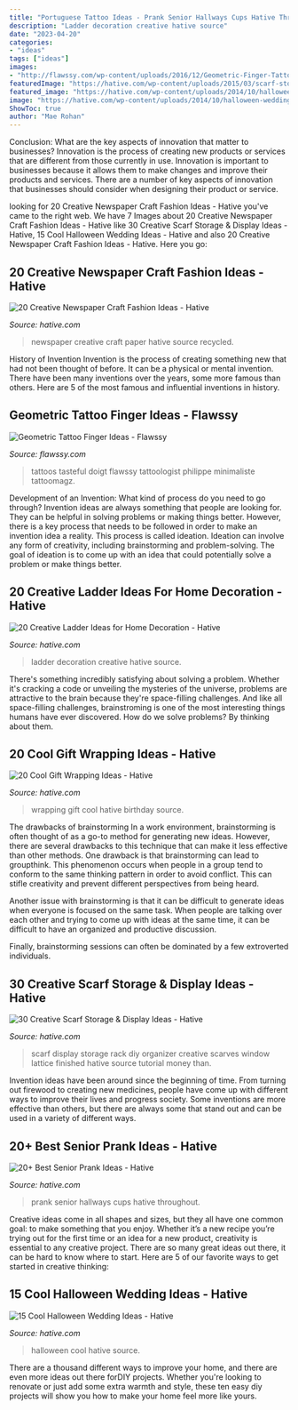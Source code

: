```yaml
---
title: "Portuguese Tattoo Ideas - Prank Senior Hallways Cups Hative Throughout"
description: "Ladder decoration creative hative source"
date: "2023-04-20"
categories:
- "ideas"
tags: ["ideas"]
images:
- "http://flawssy.com/wp-content/uploads/2016/12/Geometric-Finger-Tattoo.jpg"
featuredImage: "https://hative.com/wp-content/uploads/2015/03/scarf-storage-ideas/3-creative-scarf-storage-and-display-ideas.jpg"
featured_image: "https://hative.com/wp-content/uploads/2014/10/halloween-wedding-ideas/5-cool-halloween-wedding-ideas.jpg"
image: "https://hative.com/wp-content/uploads/2014/10/halloween-wedding-ideas/5-cool-halloween-wedding-ideas.jpg"
ShowToc: true
author: "Mae Rohan"
---
```



Conclusion: What are the key aspects of innovation that matter to businesses?
Innovation is the process of creating new products or services that are different from those currently in use. Innovation is important to businesses because it allows them to make changes and improve their products and services. There are a number of key aspects of innovation that businesses should consider when designing their product or service.

	

		
looking for 20 Creative Newspaper Craft Fashion Ideas - Hative you've came to the right web. We have 7 Images about 20 Creative Newspaper Craft Fashion Ideas - Hative like 30 Creative Scarf Storage &amp; Display Ideas - Hative, 15 Cool Halloween Wedding Ideas - Hative and also 20 Creative Newspaper Craft Fashion Ideas - Hative. Here you go:
		
    
## 20 Creative Newspaper Craft Fashion Ideas - Hative

<img loading=lazy src="https://hative.com/wp-content/uploads/2014/10/newspaper-craft-fashion-ideas/14-creative-newspaper-craft-fashion-ideas.jpg" onerror="this.onerror=null;this.src='https://tse4.mm.bing.net/th?id=OIP.LGUML7UIRXT0iilHjTsgxQHaLH&amp;pid=15.1';" alt="20 Creative Newspaper Craft Fashion Ideas - Hative">

_Source: hative.com_

>newspaper creative craft paper hative source recycled. 

	

History of Invention
Invention is the process of creating something new that had not been thought of before. It can be a physical or mental invention. There have been many inventions over the years, some more famous than others. Here are 5 of the most famous and influential inventions in history.

    
## Geometric Tattoo Finger Ideas - Flawssy

<img loading=lazy src="http://flawssy.com/wp-content/uploads/2016/12/Geometric-Finger-Tattoo.jpg" onerror="this.onerror=null;this.src='https://tse3.mm.bing.net/th?id=OIP.4sGsItA1BLDs9Of2lPiGewHaLF&amp;pid=15.1';" alt="Geometric Tattoo Finger Ideas - Flawssy">

_Source: flawssy.com_

>tattoos tasteful doigt flawssy tattoologist philippe minimaliste tattoomagz. 

	

Development of an Invention: What kind of process do you need to go through?
Invention ideas are always something that people are looking for. They can be helpful in solving problems or making things better. However, there is a key process that needs to be followed in order to make an invention idea a reality. This process is called ideation. Ideation can involve any form of creativity, including brainstorming and problem-solving. The goal of ideation is to come up with an idea that could potentially solve a problem or make things better.

    
## 20 Creative Ladder Ideas For Home Decoration - Hative

<img loading=lazy src="https://hative.com/wp-content/uploads/2014/06/ladder-decor-ideas/4-ladder-decor-ideas.jpg" onerror="this.onerror=null;this.src='https://tse4.mm.bing.net/th?id=OIP.A6JBNBPp--t0g0Igvf1FjgHaPZ&amp;pid=15.1';" alt="20 Creative Ladder Ideas for Home Decoration - Hative">

_Source: hative.com_

>ladder decoration creative hative source. 

	

There's something incredibly satisfying about solving a problem. Whether it's cracking a code or unveiling the mysteries of the universe, problems are attractive to the brain because they're space-filling challenges. And like all space-filling challenges, brainstroming is one of the most interesting things humans have ever discovered. How do we solve problems? By thinking about them.

    
## 20 Cool Gift Wrapping Ideas - Hative

<img loading=lazy src="https://hative.com/wp-content/uploads/2014/10/gift-wrapping-ideas/3-cool-gift-wrapping-ideas.jpg" onerror="this.onerror=null;this.src='https://tse2.mm.bing.net/th?id=OIP.IumchR58nq-vAcfGyDOSDAHaJ4&amp;pid=15.1';" alt="20 Cool Gift Wrapping Ideas - Hative">

_Source: hative.com_

>wrapping gift cool hative birthday source. 

	

The drawbacks of brainstorming
In a work environment, brainstorming is often thought of as a go-to method for generating new ideas. However, there are several drawbacks to this technique that can make it less effective than other methods.
One drawback is that brainstorming can lead to groupthink. This phenomenon occurs when people in a group tend to conform to the same thinking pattern in order to avoid conflict. This can stifle creativity and prevent different perspectives from being heard.

Another issue with brainstorming is that it can be difficult to generate ideas when everyone is focused on the same task. When people are talking over each other and trying to come up with ideas at the same time, it can be difficult to have an organized and productive discussion.

Finally, brainstorming sessions can often be dominated by a few extroverted individuals.

    
## 30 Creative Scarf Storage &amp; Display Ideas - Hative

<img loading=lazy src="https://hative.com/wp-content/uploads/2015/03/scarf-storage-ideas/3-creative-scarf-storage-and-display-ideas.jpg" onerror="this.onerror=null;this.src='https://tse2.mm.bing.net/th?id=OIP.hT7q06pvTF_xYInWGKWLnQHaHa&amp;pid=15.1';" alt="30 Creative Scarf Storage &amp; Display Ideas - Hative">

_Source: hative.com_

>scarf display storage rack diy organizer creative scarves window lattice finished hative source tutorial money than. 

	

Invention ideas have been around since the beginning of time. From turning out firewood to creating new medicines, people have come up with different ways to improve their lives and progress society. Some inventions are more effective than others, but there are always some that stand out and can be used in a variety of different ways.

    
## 20+ Best Senior Prank Ideas - Hative

<img loading=lazy src="https://hative.com/wp-content/uploads/2014/04/senior-prank-ideas/8-cups-hallways-of-the-high-school.jpg" onerror="this.onerror=null;this.src='https://tse2.mm.bing.net/th?id=OIP.SkabdnXgoRjwvG_-iQbiBQHaJ6&amp;pid=15.1';" alt="20+ Best Senior Prank Ideas - Hative">

_Source: hative.com_

>prank senior hallways cups hative throughout. 

	

Creative ideas come in all shapes and sizes, but they all have one common goal: to make something that you enjoy. Whether it’s a new recipe you’re trying out for the first time or an idea for a new product, creativity is essential to any creative project. There are so many great ideas out there, it can be hard to know where to start. Here are 5 of our favorite ways to get started in creative thinking: 

    
## 15 Cool Halloween Wedding Ideas - Hative

<img loading=lazy src="https://hative.com/wp-content/uploads/2014/10/halloween-wedding-ideas/5-cool-halloween-wedding-ideas.jpg" onerror="this.onerror=null;this.src='https://tse1.mm.bing.net/th?id=OIP.QB6NOaPIw_9Ljr0tQzLiawHaKY&amp;pid=15.1';" alt="15 Cool Halloween Wedding Ideas - Hative">

_Source: hative.com_

>halloween cool hative source. 

	

There are a thousand different ways to improve your home, and there are even more ideas out there forDIY projects. Whether you're looking to renovate or just add some extra warmth and style, these ten easy diy projects will show you how to make your home feel more like yours.

